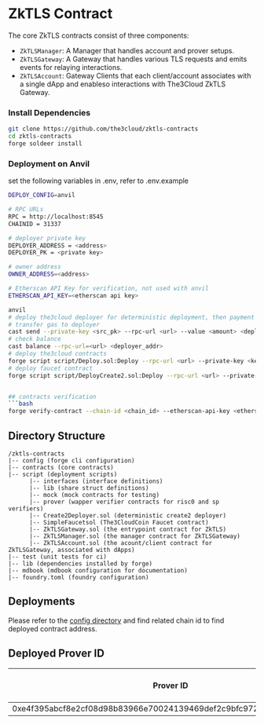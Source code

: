 # ZkTLS Contract

The core ZkTLS contracts consist of three components:

- `ZkTLSManager`: A Manager that handles account and prover setups. 
- `ZkTLSGateway`: A Gateway that handles various TLS requests and emits events for relaying interactions.
- `ZkTLSAccount`: Gateway Clients that each client/account associates with a single dApp and enableso interactions with The3Cloud ZkTLS Gateway.


### Install Dependencies
```bash
git clone https://github.com/the3cloud/zktls-contracts
cd zktls-contracts
forge soldeer install
```

### Deployment on Anvil

set the following variables in .env, refer to .env.example

```bash
DEPLOY_CONFIG=anvil

# RPC URLs
RPC = http://localhost:8545
CHAINID = 31337

# deployer private key
DEPLOYER_ADDRESS = <address>
DEPLOYER_PK = <private key>

# owner address
OWNER_ADDRESS=<address>

# Etherscan API Key for verification, not used with anvil
ETHERSCAN_API_KEY=<etherscan api key>
```

```bash
anvil
# deploy the3cloud deployer for deterministic deployment, then payment toekn, gateway and manager
# transfer gas to deployer
cast send --private-key <src_pk> --rpc-url <url> --value <amount> <deployer_addr>
# check balance
cast balance --rpc-url=<url> <deployer_addr>
# deploy the3cloud contracts
forge script script/Deploy.sol:Deploy --rpc-url <url> --private-key <key>
# deploy faucet contract
forge script script/DeployCreate2.sol:Deploy --rpc-url <url> --private-key <key>


## contracts verification
```bash
forge verify-contract --chain-id <chain_id> --etherscan-api-key <etherscan_api_key> <contract_address> <contract_path>
```

## Directory Structure 

```
/zktls-contracts
|-- config (forge cli configuration)
|-- contracts (core contracts)
|-- script (deployment scripts)
      |-- interfaces (interface definitions)
      |-- lib (share struct definitions)
      |-- mock (mock contracts for testing)
      |-- prover (wapper verifier contracts for risc0 and sp verifiers)
      |-- Create2Deployer.sol (deterministic create2 deployer)
      |-- SimpleFaucetsol (The3CloudCoin Faucet contract)
      |-- ZkTLSGateway.sol (the entrypoint contract for ZkTLS)
      |-- ZkTLSManager.sol (the manager contract for ZkTLSGateway)
      |-- ZkTLSAccount.sol (the acount/client contract for ZkTLSGateway, associated with dApps)
|-- test (unit tests for ci)
|-- lib (dependencies installed by forge)
|-- mdbook (mdbook configuration for documentation)
|-- foundry.toml (foundry configuration)
```

## Deployments

Please refer to the [config directory](https://github.com/the3cloud/zktls-contracts/tree/main/config) and find related chain id to find deployed contract address.

## Deployed Prover ID

| Prover ID | Native Gas Cost | Payment Fee | Verifier Type |
|-----------|----------------|-------------|---------------|
| 0xe4f395abcf8e2cf08d98b83966e70024139469def2c9bfc97266900c3983454d | 1000 | 1000 | mock |
